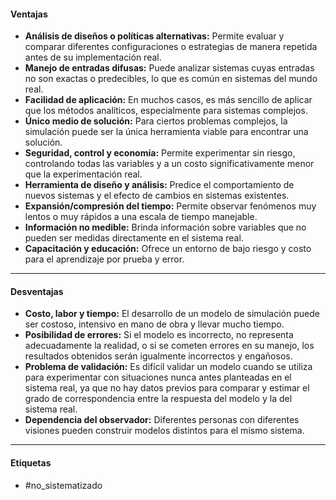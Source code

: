 #### Ventajas
- **Análisis de diseños o políticas alternativas:** Permite evaluar y comparar diferentes configuraciones o estrategias de manera repetida antes de su implementación real.
- **Manejo de entradas difusas:** Puede analizar sistemas cuyas entradas no son exactas o predecibles, lo que es común en sistemas del mundo real.
- **Facilidad de aplicación:** En muchos casos, es más sencillo de aplicar que los métodos analíticos, especialmente para sistemas complejos.
- **Único medio de solución:** Para ciertos problemas complejos, la simulación puede ser la única herramienta viable para encontrar una solución.
- **Seguridad, control y economía:** Permite experimentar sin riesgo, controlando todas las variables y a un costo significativamente menor que la experimentación real.
- **Herramienta de diseño y análisis:** Predice el comportamiento de nuevos sistemas y el efecto de cambios en sistemas existentes.
- **Expansión/compresión del tiempo:** Permite observar fenómenos muy lentos o muy rápidos a una escala de tiempo manejable.
- **Información no medible:** Brinda información sobre variables que no pueden ser medidas directamente en el sistema real.
- **Capacitación y educación:** Ofrece un entorno de bajo riesgo y costo para el aprendizaje por prueba y error. 
***
#### Desventajas
- **Costo, labor y tiempo:** El desarrollo de un modelo de simulación puede ser costoso, intensivo en mano de obra y llevar mucho tiempo.
- **Posibilidad de errores:** Si el modelo es incorrecto, no representa adecuadamente la realidad, o si se cometen errores en su manejo, los resultados obtenidos serán igualmente incorrectos y engañosos.
- **Problema de validación:** Es difícil validar un modelo cuando se utiliza para experimentar con situaciones nunca antes planteadas en el sistema real, ya que no hay datos previos para comparar y estimar el grado de correspondencia entre la respuesta del modelo y la del sistema real.
- **Dependencia del observador:** Diferentes personas con diferentes visiones pueden construir modelos distintos para el mismo sistema.

***
#### Etiquetas
- #no_sistematizado